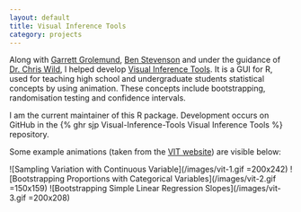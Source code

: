 ```yaml
---
layout: default
title: Visual Inference Tools
category: projects
---
```


Along with [Garrett Grolemund](https://github.com/garrettgman), [Ben Stevenson](https://github.com/b-steve) and under the guidance of [Dr. Chris Wild](http://www.stat.auckland.ac.nz/showperson?firstname=Chris&surname=Wild), I helped develop [Visual Inference Tools](http://www.stat.auckland.ac.nz/~wild/VIT/). It is a GUI for R, used for teaching high school and undergraduate students statistical concepts by using animation. These concepts include bootstrapping, randomisation testing and confidence intervals.

I am the current maintainer of this R package. Development occurs on GitHub in the {% ghr sjp Visual-Inference-Tools Visual Inference Tools %} repository.

Some example animations (taken from the [VIT website](http://www.stat.auckland.ac.nz/~wild/VIT/)) are visible below:

![Sampling Variation with Continuous Variable](/images/vit-1.gif =200x242)
![Bootstrapping Proportions with Categorical Variables](/images/vit-2.gif =150x159)
![Bootstrapping Simple Linear Regression Slopes](/images/vit-3.gif =200x208)
